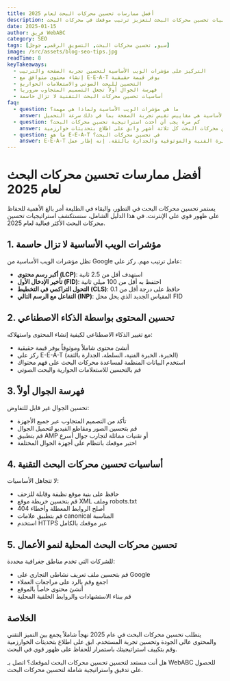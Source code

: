 ```yaml
---
title: أفضل ممارسات تحسين محركات البحث لعام 2025
description: اكتشف أحدث استراتيجيات وتقنيات تحسين محركات البحث لتعزيز ترتيب موقعك في محركات البحث
date: 2025-01-15
author: فريق WebABC
category: SEO
tags: [سيو, تحسين محركات البحث, التسويق الرقمي, جوجل]
image: /src/assets/blog-seo-tips.jpg
readTime: 8
keyTakeaways:
  - التركيز على مؤشرات الويب الأساسية لتحسين تجربة الصفحة والترتيب
  - إنشاء محتوى متوافق مع E-E-A-T يوفر قيمة حقيقية
  - التحسين للبحث الصوتي والاستعلامات الحوارية
  - فهرسة الجوال أولاً تجعل التصميم المتجاوب ضرورياً
  - أساسيات تحسين محركات البحث التقنية لا تزال حاسمة
faq:
  - question: ما هي مؤشرات الويب الأساسية ولماذا هي مهمة؟
    answer: مؤشرات الويب الأساسية هي مقاييس تقيس تجربة الصفحة بما في ذلك سرعة التحميل (LCP) والتفاعلية (FID/INP) والاستقرار البصري (CLS). تؤثر بشكل مباشر على ترتيبك في نتائج البحث.
  - question: كم مرة يجب أن أحدث استراتيجية تحسين محركات البحث؟
    answer: راجع استراتيجية تحسين محركات البحث كل ثلاثة أشهر وابق على اطلاع بتحديثات خوارزمية Google. التحديثات المنتظمة للمحتوى والمراجعات التقنية ضرورية للحفاظ على الترتيب.
  - question: ما هو E-E-A-T في تحسين محركات البحث؟
    answer: E-E-A-T تعني الخبرة والخبرة الفنية والموثوقية والجدارة بالثقة. إنه إطار عمل Google لتقييم جودة المحتوى، وهو مهم بشكل خاص للصحة والمال والموضوعات الأخرى المتعلقة بحياتك أو أموالك (YMYL).
---
```


# أفضل ممارسات تحسين محركات البحث لعام 2025

يستمر تحسين محركات البحث في التطور، والبقاء في الطليعة أمر بالغ الأهمية للحفاظ على ظهور قوي على الإنترنت. في هذا الدليل الشامل، سنستكشف استراتيجيات تحسين محركات البحث الأكثر فعالية لعام 2025.

## 1. مؤشرات الويب الأساسية لا تزال حاسمة

تظل مؤشرات الويب الأساسية من Google عامل ترتيب مهم. ركز على:

- **أكبر رسم محتوى (LCP)**: استهدف أقل من 2.5 ثانية
- **تأخير الإدخال الأول (FID)**: احتفظ به أقل من 100 ميلي ثانية
- **التحول التراكمي في التخطيط (CLS)**: حافظ على درجة أقل من 0.1
- **التفاعل مع الرسم التالي (INP)**: المقياس الجديد الذي يحل محل FID

## 2. تحسين المحتوى بواسطة الذكاء الاصطناعي

مع تغيير الذكاء الاصطناعي لكيفية إنشاء المحتوى واستهلاكه:

- أنشئ محتوى شاملاً وموثوقاً يوفر قيمة حقيقية
- ركز على E-E-A-T (الخبرة، الخبرة الفنية، السلطة، الجدارة بالثقة)
- استخدم البيانات المنظمة لمساعدة محركات البحث على فهم محتواك
- قم بالتحسين للاستعلامات الحوارية والبحث الصوتي

## 3. فهرسة الجوال أولاً

تحسين الجوال غير قابل للتفاوض:

- تأكد من التصميم المتجاوب عبر جميع الأجهزة
- قم بتحسين الصور ومقاطع الفيديو لتحميل الجوال
- قم بتطبيق AMP أو تقنيات مماثلة لتجارب جوال أسرع
- اختبر موقعك بانتظام على أجهزة الجوال المختلفة

## 4. أساسيات تحسين محركات البحث التقنية

لا تتجاهل الأساسيات:

- حافظ على بنية موقع نظيفة وقابلة للزحف
- قم بتحسين خريطة موقع XML وملف robots.txt
- أصلح الروابط المعطلة وأخطاء 404
- قم بتطبيق علامات canonical المناسبة
- استخدم HTTPS عبر موقعك بالكامل

## 5. تحسين محركات البحث المحلية لنمو الأعمال

للشركات التي تخدم مناطق جغرافية محددة:

- قم بتحسين ملف تعريف نشاطي التجاري على Google
- اجمع وقم بالرد على مراجعات العملاء
- أنشئ محتوى خاصاً بالموقع
- قم ببناء الاستشهادات والروابط الخلفية المحلية

## الخلاصة

يتطلب تحسين محركات البحث في عام 2025 نهجاً شاملاً يجمع بين التميز التقني والمحتوى عالي الجودة وتحسين تجربة المستخدم. ابق على اطلاع بتحديثات الخوارزمية وقم بتكييف استراتيجيتك باستمرار للحفاظ على ظهور قوي في البحث.

هل أنت مستعد لتحسين تحسين محركات البحث لموقعك؟ اتصل بـ WebABC للحصول على تدقيق واستراتيجية شاملة لتحسين محركات البحث.